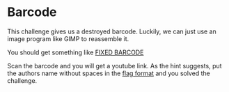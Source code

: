 # Barcode

This challenge gives us a destroyed barcode. Luckily, we can just use an image program like GIMP to reassemble it.

You should get something like [FIXED BARCODE](https://github.com/QWERTZexe/THAINNOS-hacking-challenge-2025-documentation/blob/main/Wasseranlagen/Barcode/FIXED_BARCODE.png)

Scan the barcode and you will get a youtube link. As the hint suggests, put the authors name without spaces in the [flag format](https://github.com/QWERTZexe/THAINNOS-hacking-challenge-2025-documentation/blob/main/README.md) and you solved the challenge.
